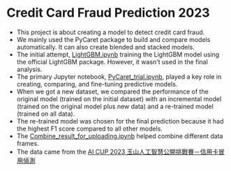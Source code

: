 # Credit Card Fraud Prediction 2023
- This project is about creating a model to detect credit card fraud.
- We mainly used the PyCaret package to build and compare models automatically. It can also create blended and stacked models.
- The initial attempt, [LightGBM.ipynb](https://github.com/chun-yu-L/Credit-Card-Fraud-Prediction-2023/blob/main/LightGBM.ipynb) training the LightGBM model using the official LightGBM package. However, it wasn't used in the final analysis.
- The primary Jupyter notebook, [PyCaret_trial.ipynb](https://github.com/chun-yu-L/Credit-Card-Fraud-Prediction-2023/blob/main/PyCaret_trial.ipynb), played a key role in creating, comparing, and fine-tuning predictive models.
- When we got a new dataset, we compared the performance of the original model (trained on the initial dataset) with an incremental model (trained on the original model plus new data) and a re-trained model (trained on all data).
- The re-trained model was chosen for the final prediction because it had the highest F1 score compared to all other models.
- The [Combine_result_for_uploading.ipynb](https://github.com/chun-yu-L/Credit-Card-Fraud-Prediction-2023/blob/main/Combine_result_for_uploading.ipynb) helped combine different data frames.
- The data came from the [AI CUP 2023 玉山人工智慧公開挑戰賽－信用卡冒用偵測](https://tbrain.trendmicro.com.tw/Competitions/Details/31)
